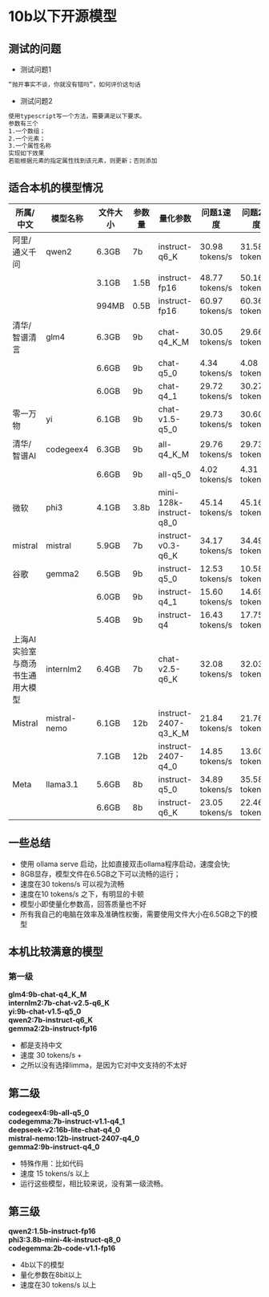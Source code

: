 # 10b以下开源模型

## 测试的问题

- 测试问题1
```txt
“抛开事实不谈，你就没有错吗”，如何评价这句话
```

- 测试问题2
```txt
使用typescript写一个方法，需要满足以下要求。
参数有三个
1.一个数组；
2.一个元素；
3.一个属性名称
实现如下效果
若能根据元素的指定属性找到该元素，则更新；否则添加
```

## 适合本机的模型情况

|所属/中文|模型名称|文件大小|参数量|量化参数|问题1速度|问题2速度|
|--|--|--|--|--|--|--|
|阿里/通义千问|qwen2|6.3GB|7b|instruct-q6_K| 30.98 tokens/s|31.58 tokens/s|
|||3.1GB|1.5B|instruct-fp16|48.77 tokens/s|50.16 tokens/s|
|||994MB|0.5B|instruct-fp16|60.97 tokens/s|60.36 tokens/s|
|清华/智谱清言|glm4|6.3GB|9b|chat-q4_K_M|30.05 tokens/s|29.66 tokens/s|
|||6.6GB|9b|chat-q5_0|4.34 tokens/s|4.08 tokens/s|
|||6.0GB|9b|chat-q4_1|29.72 tokens/s|30.27 tokens/s|
|零一万物|yi|6.1GB|9b|chat-v1.5-q5_0|29.73 tokens/s|30.60 tokens/s|
|清华/智谱AI|codegeex4|6.3GB|9b|all-q4_K_M|29.76 tokens/s|29.73 tokens/s|
|||6.6GB|9b|all-q5_0|4.02 tokens/s|4.31 tokens/s|
|微软|phi3|4.1GB|3.8b|mini-128k-instruct-q8_0|45.14 tokens/s|45.16 tokens/s|
|mistral|mistral|5.9GB|7b|instruct-v0.3-q6_K|34.17 tokens/s|34.49 tokens/s|
|谷歌|gemma2|6.5GB|9b|instruct-q5_0|12.53 tokens/s|10.58 tokens/s|
|||6.0GB|9b|instruct-q4_1|15.60 tokens/s|14.69 tokens/s|
|||5.4GB|9b|instruct-q4|16.43 tokens/s|17.75 tokens/s|
|上海AI实验室与商汤</br>书生通用大模型|internlm2|6.4GB|7b|chat-v2.5-q6_K|32.08 tokens/s|32.03 tokens/s|
|Mistral|mistral-nemo|6.1GB|12b|instruct-2407-q3_K_M|21.84 tokens/s|21.76 tokens/s|
|||7.1GB|12b|instruct-2407-q4_0|14.85 tokens/s|13.60 tokens/s|
|Meta|llama3.1|5.6GB|8b|instruct-q5_0|34.89 tokens/s|35.58 tokens/s|
|||6.6GB|8b|instruct-q6_K|23.05 tokens/s|22.46 tokens/s|
## 一些总结
- 使用 ollama serve 启动，比如直接双击ollama程序启动，速度会快;
- 8GB显存，模型文件在6.5GB之下可以流畅的运行；
- 速度在30 tokens/s 可以视为流畅
- 速度在10 tokens/s 之下，有明显的卡顿
- 模型小即使量化参数高，回答质量也不好
- 所有我自己的电脑在效率及准确性权衡，需要使用文件大小在6.5GB之下的模型

## 本机比较满意的模型

### 第一级
**glm4:9b-chat-q4_K_M**  
**internlm2:7b-chat-v2.5-q6_K**  
**yi:9b-chat-v1.5-q5_0**  
**qwen2:7b-instruct-q6_K**  
**gemma2:2b-instruct-fp16**


- 都是支持中文
- 速度 30 tokens/s +
- 之所以没有选择limma，是因为它对中文支持的不太好

## 第二级

**codegeex4:9b-all-q5_0**  
**codegemma:7b-instruct-v1.1-q4_1**  
**deepseek-v2:16b-lite-chat-q4_0**  
**mistral-nemo:12b-instruct-2407-q4_0**  
**gemma2:9b-instruct-q4_0**

- 特殊作用：比如代码
- 速度 15 tokens/s 以上
- 运行这些模型，相比较来说，没有第一级流畅。

## 第三级

**qwen2:1.5b-instruct-fp16**  
**phi3:3.8b-mini-4k-instruct-q8_0**  
**codegemma:2b-code-v1.1-fp16**  

- 4b以下的模型
- 量化参数在8bit以上
- 速度在30 tokens/s 以上